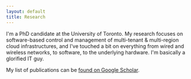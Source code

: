 ```yaml
---
layout: default
title: Research
---
```


I'm a PhD candidate at the University of Toronto. My research focuses on software-based control and management of multi-tenant & multi-region cloud infrastructures, and I've touched a bit on everything from wired and wireless networks, to software, to the underlying hardware. I'm basically a glorified IT guy.

My list of publications can be [found on Google Scholar](https://scholar.google.ca/citations?user=amjVEbEAAAAJ&hl=en).
